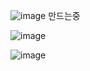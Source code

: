 ![image](https://github.com/user-attachments/assets/1d7e5699-8532-4cdc-abb8-a33e6c5f21ec)
만드는중

![image](https://github.com/user-attachments/assets/272a414c-c3b3-4683-b438-9a5e5c840285)

![image](https://github.com/user-attachments/assets/a85d5436-3c41-4d90-872f-9a9c51763d16)
